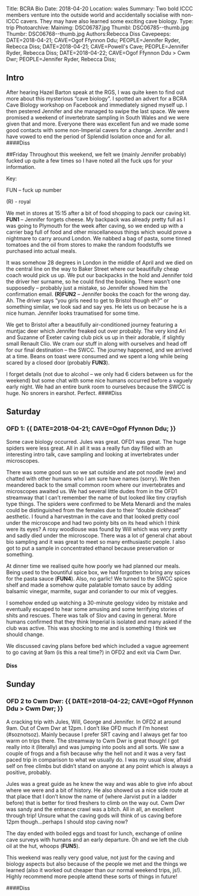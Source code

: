 Title: BCRA Bio
Date: 2018-04-20
Location: wales
Summary: Two bold ICCC members venture into the outside world and accidentally socialise with non-ICCC cavers. They may have also learned some exciting cave biology.
Type: trip
Photoarchive:
Mainimg: DSC06787.jpg
Thumbl: DSC06785--thumb.jpg
Thumbr: DSC06768--thumb.jpg
Authors:Rebecca Diss
Cavepeeps: DATE=2018-04-21; CAVE=Ogof Ffynnon Ddu; PEOPLE=Jennifer Ryder, Rebecca Diss;
           DATE=2018-04-21; CAVE=Powell's Cave; PEOPLE=Jennifer Ryder, Rebecca Diss;
           DATE=2018-04-22; CAVE=Ogof Ffynnon Ddu > Cwm Dwr; PEOPLE=Jennifer Ryder, Rebecca Diss;

## Intro
After hearing Hazel Barton speak at the RGS, I was quite keen to find out more about this mysterious “cave biology”. I spotted an advert for a BCRA Cave Biology workshop on Facebook and immediately signed myself up. I then pestered Jennifer and she managed to swipe the last space. We were promised a weekend of invertebrate sampling in South Wales and we were given that and more. Everyone there was excellent fun and we made some good contacts with some non-Imperial cavers for a change. Jennifer and I have vowed to end the period of Splendid Isolation once and for all. 
####Diss

##Friday
Throughout this weekend, we felt we (mainly Jennifer probably) fucked up quite a few times so I have noted all the fuck ups for your information.

Key: 

FUN – fuck up number

(R) - royal

We met in stores at 15:15 after a bit of food shopping to pack our caving kit. **FUN1** – Jennifer forgets cheese. My backpack was already pretty full as I was going to Plymouth for the week after caving, so we ended up with a carrier bag full of food and other miscellaneous things which would prove a nightmare to carry around London. We nabbed a bag of pasta, some tinned tomatoes and the oil from stores to make the random foodstuffs we purchased into actual meals. 

It was somehow 28 degrees in London in the middle of April and we died on the central line on the way to Baker Street where our beautifully cheap coach would pick us up. We put our backpacks in the hold and Jennifer told the driver her surname, so he could find the booking. There wasn’t one supposedly – probably just a mistake, so Jennifer showed him the confirmation email. **(R)FUN2** – Jennifer books the coach for the wrong day. Ah. The driver says “you girls need to get to Bristol though eh?” or something similar, we look sad and say yes. He lets us on because he is a nice human. Jennifer looks traumatised for some time. 

We get to Bristol after a beautifully air-conditioned journey featuring a muntjac deer which Jennifer freaked out over probably. The very kind Ari and Suzanne of Exeter caving club pick us up in their adorable, if slightly small Renault Clio. We cram our stuff in along with ourselves and head off for our final destination – the SWCC. The journey happened, and we arrived at a time. Beans on toast were consumed and we spent a long while being scared by a closed door (probably **FUN3**).

I forget details (not due to alcohol – we only had 6 ciders between us for the weekend) but some chat with some nice humans occurred before a vaguely early night. We had an entire bunk room to ourselves because the SWCC is huge. No snorers in earshot. Perfect. 
####Diss

## Saturday

### OFD 1: {{ DATE=2018-04-21; CAVE=Ogof Ffynnon Ddu; }}

Some cave biology occurred. Jules was great. OFD1 was great. The huge spiders were less great. All in all it was a really fun day filled with an interesting intro talk, cave sampling and looking at invertebrates under microscopes. 

There was some good sun so we sat outside and ate pot noodle (ew) and chatted with other humans who I am sure have names (sorry). We then meandered back to the small common room where our invertebrates and microscopes awaited us. We had several little dudes from in the OFD1 streamway that I can’t remember the name of but looked like tiny crayfish type things. The spiders were confirmed to be Meta Menardi and the males could be distinguished from the females due to their “double dickhead” aesthetic. I found a harvestman in the cave and that looked pretty cool under the microscope and had two pointy bits on its head which I think were its eyes? A rosy woodlouse was found by Will which was very pretty and sadly died under the microscope. There was a lot of general chat about bio sampling and it was great to meet so many enthusiastic people. I also got to put a sample in concentrated ethanol because preservation or something. 

At dinner time we realised quite how poorly we had planned our meals. Being used to the bountiful spice box, we had forgotten to bring any spices for the pasta sauce (**FUN4**). Also, no garlic! We turned to the SWCC spice shelf and made a somehow quite palatable tomato sauce by adding balsamic vinegar, marmite, sugar and coriander to our mix of veggies. 

I somehow ended up watching a 30-minute geology video by mistake and eventually escaped to hear some amusing and some terrifying stories of shits and rescues. There was talk of Slov and caving in general. More humans confirmed that they think Imperial is isolated and many asked if the club was active. This was shocking to me and is something I think we should change. 

We discussed caving plans before bed which included a vague agreement to go caving at 9am (is this a real time?) in OFD2 and exit via Cwm Dwr. 

#### Diss

## Sunday

### OFD 2 to Cwm Dwr: {{ DATE=2018-04-22; CAVE=Ogof Ffynnon Ddu > Cwm Dwr; }}

A cracking trip with Jules, Will, George and Jennifer. In OFD2 at around 9am. Out of Cwm Dwr at 12pm. I don’t like OFD much if I’m honest (#soznotsoz). Mainly because I prefer SRT caving and I always get far too warm on trips there. The streamway to Cwm Dwr is great though! I got really into it (literally) and was jumping into pools and all sorts. We saw a couple of frogs and a fish because why the hell not and it was a very fast paced trip in comparison to what we usually do. I was my usual slow, afraid self on free climbs but didn’t stand on anyone at any point which is always a positive, probably. 

Jules was a great guide as he knew the way and was able to give info about where we were and a bit of history. He also showed us a nice side route at that place that I don’t know the name of (where Jarvist put in a ladder before) that is better for tired freshers to climb on the way out. Cwm Dwr was sandy and the entrance crawl was a bitch. All in all, an excellent through trip! Unsure what the caving gods will think of us caving before 12pm though…perhaps I should stop caving now?

The day ended with boiled eggs and toast for lunch, exchange of online cave surveys with humans and an early departure. Oh and we left the club oil at the hut, whoops (**FUN5**).

This weekend was really very good value, not just for the caving and biology aspects but also because of the people we met and the things we learned (also it worked out cheaper than our normal weekend trips, js!). Highly recommend more people attend these sorts of things in future!

####Diss

